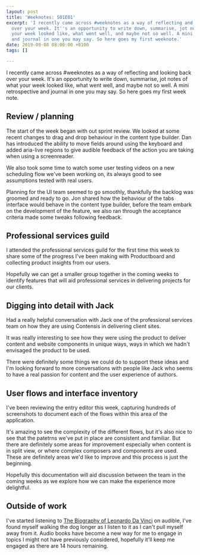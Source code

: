 ```yaml
---
layout: post
title: 'Weeknotes: S01E01'
excerpt: 'I recently came across #weeknotes as a way of reflecting and looking back
  over your week. It''s an opportunity to write down, summarise, jot notes of what
  your week looked like, what went well, and maybe not so well. A mini retrospective
  and journal in one you may say. So here goes my first weeknote.'
date: 2019-09-08 08:00:00 +0100
tags: []

---
```

I recently came across #weeknotes as a way of reflecting and looking back over your week. It's an opportunity to write down, summarise, jot notes of what your week looked like, what went well, and maybe not so well. A mini retrospective and journal in one you may say. So here goes my first week note.

## Review / planning

The start of the week began with out sprint review. We looked at some recent changes to drag and drop behaviour in the content type builder. Dan has introduced the ability to move fields around using the keyboard and added aria-live regions to give audible feedback of the action you are taking when using a screenreader.

We also took some time to watch some user testing videos on a new scheduling flow we've been working on, its always good to see assumptions tested with real users.

Planning for the UI team seemed to go smoothly, thankfully the backlog was groomed and ready to go. Jon shared how the  behaviour of the tabs interface would behave in the content type builder, before the team embark on the development of the feature, we also ran through the acceptance criteria made some tweaks following feedback.

## Professional services guild

I attended the professional services guild for the first time this week to share some of the progress I've been making with Productboard and collecting product insights from our users.

Hopefully we can get a smaller group together in the coming weeks to identify features that will aid professional services in delivering projects for our clients.

## Digging into detail with Jack

Had a really helpful conversation with Jack one of the professional services team on how they are using Contensis in delivering client sites.

It was really interesting to see how they were using the product to deliver content and website components in unique ways, ways in which we hadn't envisaged the product to be used.

There were definitely some things we could do to support these ideas and I'm looking forward to more conversations with people like Jack who seems to have a real passion for content and the user experience of authors.

## User flows and interface inventory

I've been reviewing the entry editor this week, capturing hundreds of screenshots to document each of the flows within this area of the application.

It's amazing to see the complexity of the different flows, but it's also nice to see that the patetrns we've put in place are consistent and familiar. But there are definitely some areas for improvement especially when content is in split view, or where complex composers and components are used. These are definitely areas we'd like to improve and this process is just the beginning.

Hopefully this documentation will aid discussion between the team in the coming weeks as we explore how we can make the experience more delightful.

## Outside of work

I've started listening to [The Biography of Leonardo Da Vinci](https://www.audible.co.uk/pd/Leonardo-Da-Vinci-Audiobook/B075Z7XKSY) on audible, I've found myself walking the dog longer as I listen to it as I can't pull myself away from it. Audio books have become a new way for me to engage in topics I might not have previously considered, hopefully it'll keep me engaged as there are 14 hours remaining.